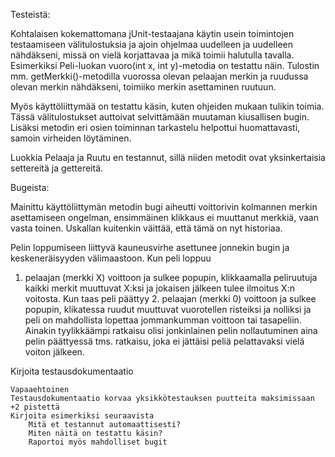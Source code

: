 Testeistä:

Kohtalaisen kokemattomana jUnit-testaajana käytin usein toimintojen testaamiseen välitulostuksia ja ajoin ohjelmaa
uudelleen ja uudelleen nähdäkseni, missä on vielä korjattavaa ja mikä toimii halutulla tavalla. Esimerkiksi Peli-luokan 
vuoro(int x, int y)-metodia on testattu näin. Tulostin mm. getMerkki()-metodilla vuorossa olevan pelaajan merkin ja ruudussa olevan merkin nähdäkseni, toimiiko merkin asettaminen ruutuun.

Myös käyttöliittymää on testattu käsin, kuten ohjeiden mukaan tulikin toimia. Tässä välitulostukset auttoivat selvittämään 
muutaman kiusallisen bugin. Lisäksi metodin eri osien toiminnan tarkastelu helpottui huomattavasti, samoin virheiden 
löytäminen.

Luokkia Pelaaja ja Ruutu en testannut, sillä niiden metodit ovat yksinkertaisia settereitä ja gettereitä.

Bugeista:

Mainittu käyttöliittymän metodin bugi aiheutti voittorivin kolmannen merkin asettamiseen ongelman, ensimmäinen klikkaus 
ei muuttanut merkkiä, vaan vasta toinen. Uskallan kuitenkin väittää, että tämä on nyt historiaa. 

Pelin loppumiseen liittyvä kauneusvirhe asettunee jonnekin bugin ja keskeneräisyyden välimaastoon. Kun peli loppuu
1. pelaajan (merkki X) voittoon ja sulkee popupin, klikkaamalla peliruutuja kaikki merkit muuttuvat X:ksi ja jokaisen 
jälkeen tulee ilmoitus X:n voitosta. Kun taas peli päättyy 2. pelaajan (merkki 0) voittoon ja sulkee popupin, klikatessa
ruudut muuttuvat vuorotellen risteiksi ja nolliksi ja peli on mahdollista lopettaa jommankumman voittoon tai tasapeliin.
Ainakin tyylikkäämpi ratkaisu olisi jonkinlainen pelin nollautuminen aina pelin päättyessä tms. ratkaisu, joka ei jättäisi
peliä pelattavaksi vielä voiton jälkeen.

Kirjoita testausdokumentaatio

    Vapaaehtoinen
    Testausdokumentaatio korvaa yksikkötestauksen puutteita maksimissaan +2 pistettä
    Kirjoita esimerkiksi seuraavista
        Mitä et testannut automaattisesti?
        Miten näitä on testattu käsin?
        Raportoi myös mahdolliset bugit
